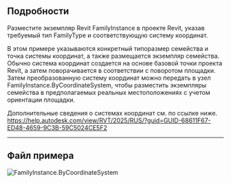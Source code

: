 ## Подробности
Разместите экземпляр Revit FamilyInstance в проекте Revit, указав требуемый тип FamilyType и соответствующую систему координат.

В этом примере указываются конкретный типоразмер семейства и точка системы координат, а также размещается экземпляр семейства.
Обычно система координат создается на основе базовой точки проекта Revit, а затем поворачивается в соответствии с поворотом площадки. Затем преобразованную систему координат можно передать в узел FamilyInstance.ByCoordinateSystem, чтобы разместить экземпляры семейства в предполагаемых реальных местоположениях с учетом ориентации площадки.

Дополнительные сведения о системах координат см. по ссылке ниже.
https://help.autodesk.com/view/RVT/2025/RUS/?guid=GUID-68611F67-ED48-4659-9C3B-59C5024CE5F2
___
## Файл примера

![FamilyInstance.ByCoordinateSystem](./Revit.Elements.FamilyInstance.ByCoordinateSystem_img.jpg)
